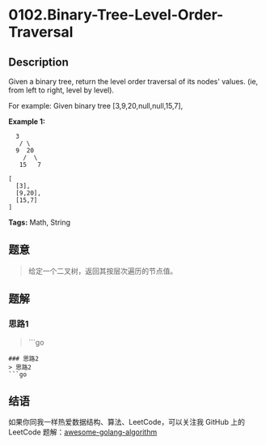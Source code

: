 # 0102.Binary-Tree-Level-Order-Traversal

## Description

Given a binary tree, return the level order traversal of its nodes' values. \(ie, from left to right, level by level\).

For example: Given binary tree \[3,9,20,null,null,15,7\],

**Example 1:**

```text
  3
   / \
  9  20
    /  \
   15   7
```

```text
[
  [3],
  [9,20],
  [15,7]
]
```

**Tags:** Math, String

## 题意

> 给定一个二叉树，返回其按层次遍历的节点值。

## 题解

### 思路1

> \`\`\`go

```text
### 思路2
> 思路2
```go
```

## 结语

如果你同我一样热爱数据结构、算法、LeetCode，可以关注我 GitHub 上的 LeetCode 题解：[awesome-golang-algorithm](https://github.com/kylesliu/awesome-golang-algorithm)

